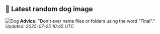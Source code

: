 ## 🐶 Latest random dog image
![Dog](https://images.dog.ceo/breeds/sheepdog-indian/Himalayan_Sheepdog.jpg)
**Advice:** "Don't ever name files or folders using the word "Final"."
*Updated: 2025-07-25 10:45 UTC*
